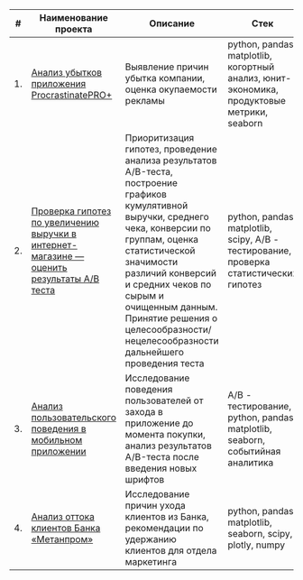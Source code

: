 | #    | Наименование проекта                | Описание                                                     | Стек                                                         |
| ---- | ------------------------------------------------------------ | ------------------------------------------------------------ | ------------------------------------------------------------ |
| 1.   | [Анализ убытков приложения ProcrastinatePRO+](https://github.com/ttsohorova/Portfolio/tree/main/Анализ%20убытков%20приложения%20ProcrastinatePRO%2B) | Выявление причин убытка компании, оценка окупаемости рекламы  | python, pandas, matplotlib, <br/> когортный анализ, юнит-экономика, продуктовые метрики, seaborn       |
| 2.   | [Проверка гипотез по увеличению выручки в интернет-магазине — оценить результаты A/B теста](https://github.com/ttsohorova/Portfolio/tree/main/Проверка%20гипотез%20по%20увеличению%20выручки%20в%20интернет-магазине%20—%20оценить%20результаты%20A) | Приоритизация гипотез, проведение анализа результатов A/B-теста, построение графиков кумулятивной выручки, среднего чека, конверсии по группам, оценка статистической значимости различий конверсий и средних чеков по сырым и очищенным данным. Принятие решения о целесообразности/нецелесообразности дальнейшего проведения теста | python, pandas, matplotlib, scipy, А/В - тестирование, проверка статистических гипотез |
| 3.   | [Анализ пользовательского поведения в мобильном приложении](https://github.com/ttsohorova/Portfolio/tree/main/Анализ%20пользовательского%20поведения%20в%20мобильном%20приложении) | Исследование поведения пользователей от захода в приложение до момента покупки, анализ результатов A/B-теста после введения новых шрифтов | А/В - тестирование, python, pandas, matplotlib, seaborn, событийная аналитика |
| 4.   | [Анализ оттока клиентов Банка «Метанпром»](https://github.com/ttsohorova/Portfolio/tree/main/Анализ%20пользовательского%20поведения%20в%20мобильном%20приложении) | Исследование причин ухода клиентов из Банка, рекомендации по удержанию клиентов для отдела маркетинга| python, pandas, matplotlib, seaborn, scipy, plotly, numpy |

